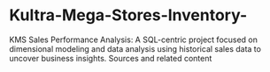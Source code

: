 # Kultra-Mega-Stores-Inventory-
KMS Sales Performance Analysis: A SQL-centric project focused on dimensional modeling and data analysis using historical sales data to uncover business insights.   Sources and related content
